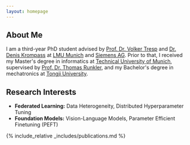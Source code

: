 ```yaml
---
layout: homepage
---
```


## About Me
I am a third-year PhD student advised by <a href="https://www.dbs.ifi.lmu.de/~tresp/">Prof. Dr. Volker Tresp</a> and <a href="https://www.dbs.ifi.lmu.de/~krompass/"> Dr. Denis Krompass</a> at <a href="https://www.lmu.de/de/index.html">LMU Munich</a> and <a href="www.siemens.com">Siemens AG</a>.
		  Prior to that, I received my Master's degree in informatics at <a href="https://www.tum.de/">Technical University of Munich</a>, supervised by <a href="https://www.professoren.tum.de/honorarprofessoren/r/runkler-thomas"> Prof. Dr. Thomas Runkler</a>, and my Bachelor's degree in mechatronics at <a href="https://de.tongji.edu.cn/">Tongji University</a>.

## Research Interests
- **Federated Learning:** Data Heterogeneity, Distributed Hyperparameter Tuning
- **Foundation Models:** Vision-Language Models, Parameter Efficient Finetuning (PEFT)



{% include_relative _includes/publications.md %}




